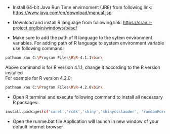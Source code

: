 * Install 64-bit Java Run Time envirnoment (JRE) from following link:
https://www.java.com/en/download/manual.jsp

* Download and install R language from following link:
https://cran.r-project.org/bin/windows/base/

* Make sure to add the path of R language to the sytem environment variables.
For adding path of R language to system environment variable use following command:                        
```bash
pathman /au C:\Program Files\R\R-4.1.1\bin\
```                                                                               
Above command is for R version 4.1.1, change it according to the R version installed               
For example for R version 4.2.0:                                                       
```bash
pathman /au C:\Program Files\R\R-4.2.0\bin\
```
* Open R terminal and execute following command to install all necessary R packages:
```bash
install.packages(c('caret','rcdk','shiny','shinycsslaoder', 'randomForest'),repos='https://cloud.r-project.org', dependencies=TRUE)
```

* Open the runme.bat file 
Application will launch in new window of your default internet browser
